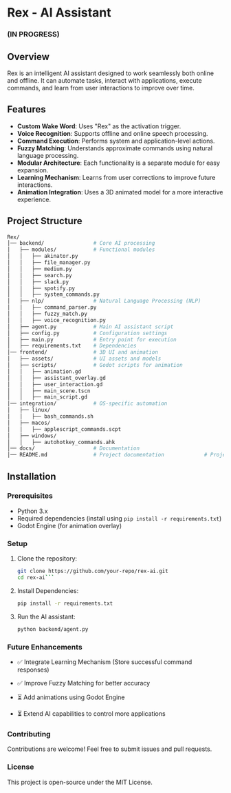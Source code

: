 # Rex - AI Assistant  
### (IN PROGRESS)
## Overview  
Rex is an intelligent AI assistant designed to work seamlessly both online and offline. It can automate tasks, interact with applications, execute commands, and learn from user interactions to improve over time.  

## Features  
- **Custom Wake Word**: Uses "Rex" as the activation trigger.  
- **Voice Recognition**: Supports offline and online speech processing.  
- **Command Execution**: Performs system and application-level actions.  
- **Fuzzy Matching**: Understands approximate commands using natural language processing.  
- **Modular Architecture**: Each functionality is a separate module for easy expansion.  
- **Learning Mechanism**: Learns from user corrections to improve future interactions.  
- **Animation Integration**: Uses a 3D animated model for a more interactive experience.  

## Project Structure  
```sh
Rex/
│── backend/                # Core AI processing
│   ├── modules/            # Functional modules
│   │   ├── akinator.py
│   │   ├── file_manager.py
│   │   ├── medium.py
│   │   ├── search.py
│   │   ├── slack.py
│   │   ├── spotify.py
│   │   ├── system_commands.py
│   ├── nlp/                # Natural Language Processing (NLP)
│   │   ├── command_parser.py
│   │   ├── fuzzy_match.py
│   │   ├── voice_recognition.py
│   ├── agent.py            # Main AI assistant script
│   ├── config.py           # Configuration settings
│   ├── main.py             # Entry point for execution
│   ├── requirements.txt    # Dependencies
│── frontend/               # 3D UI and animation
│   ├── assets/             # UI assets and models
│   ├── scripts/            # Godot scripts for animation
│   │   ├── animation.gd
│   │   ├── assistant_overlay.gd
│   │   ├── user_interaction.gd
│   │   ├── main_scene.tscn
│   │   ├── main_script.gd
│── integration/            # OS-specific automation
│   ├── linux/
│   │   ├── bash_commands.sh
│   ├── macos/
│   │   ├── applescript_commands.scpt
│   ├── windows/
│   │   ├── autohotkey_commands.ahk
│── docs/                   # Documentation
│── README.md               # Project documentation             # Project documentation
```
## Installation  
### Prerequisites  
- Python 3.x  
- Required dependencies (install using `pip install -r requirements.txt`)  
- Godot Engine (for animation overlay)  

### Setup  
1. Clone the repository:  
   ```sh
   git clone https://github.com/your-repo/rex-ai.git
   cd rex-ai```
   
2. Install Dependencies:
   ```bash
   pip install -r requirements.txt

3. Run the AI assistant:
   ```bash
   python backend/agent.py
   
### Future Enhancements

- ✅ Integrate Learning Mechanism (Store successful command responses)

- ✅ Improve Fuzzy Matching for better accuracy

- ⏳ Add animations using Godot Engine

- ⏳ Extend AI capabilities to control more applications

### Contributing

Contributions are welcome! Feel free to submit issues and pull requests.

### License

This project is open-source under the MIT License.

